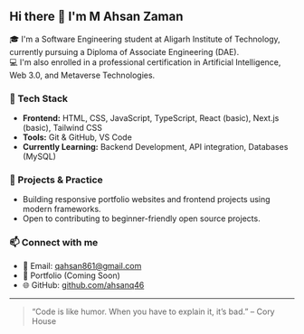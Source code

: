 ## Hi there 👋 I'm M Ahsan Zaman

🎓 I'm a Software Engineering student at Aligarh Institute of Technology, currently pursuing a Diploma of Associate Engineering (DAE).  
💻 I'm also enrolled in a professional certification in Artificial Intelligence, Web 3.0, and Metaverse Technologies.

### 🚀 Tech Stack
- **Frontend:** HTML, CSS, JavaScript, TypeScript, React (basic), Next.js (basic), Tailwind CSS  
- **Tools:** Git & GitHub, VS Code  
- **Currently Learning:** Backend Development, API integration, Databases (MySQL)  

### 🌱 Projects & Practice
- Building responsive portfolio websites and frontend projects using modern frameworks.
- Open to contributing to beginner-friendly open source projects.

### 📫 Connect with me
- 📧 Email: [qahsan861@gmail.com](mailto:qahsan861@gmail.com)  
- 💼 Portfolio (Coming Soon)  
- 🌐 GitHub: [github.com/ahsanq46](https://github.com/ahsanq46)

---

> “Code is like humor. When you have to explain it, it’s bad.” – Cory House


